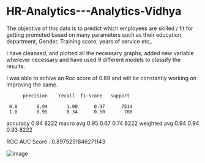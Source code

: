 # HR-Analytics---Analytics-Vidhya

The objective of this data is to predict which employees are skilled / fit for getting promoted based on many parameters such as their education, department, Gender, Training score, years of service etc,.

I have cleansed, and plotted all the necessary graphs, added new variable wherever necessary and have used 9 different models to classify the results.


I was able to achive an Roc score of 0.89 and will be constantly working on improving the same.

          precision    recall  f1-score   support

     0.0       0.94       1.00      0.97      7514
     1.0       0.95       0.34      0.50       708

accuracy                            0.94      8222
macro avg       0.95      0.67      0.74      8222
weighted avg    0.94      0.94      0.93      8222

ROC AUC Score : 0.8975251846271143

![image](https://user-images.githubusercontent.com/53661841/222111364-79e37481-99d5-45be-87be-ad088fe5d419.png)


          
          
